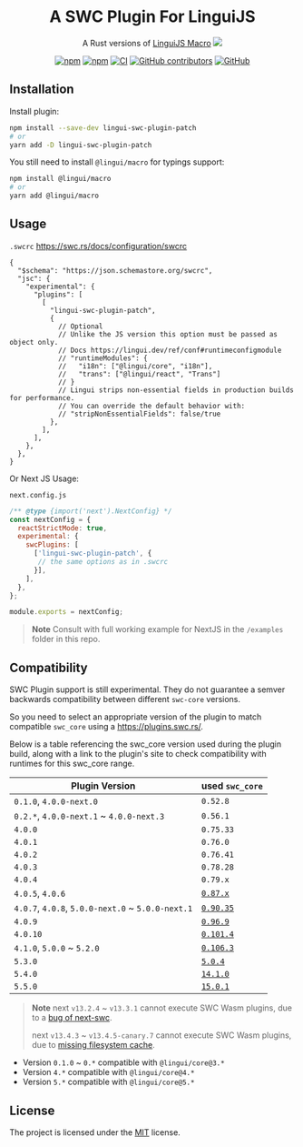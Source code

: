 # <div align="center">A SWC Plugin For LinguiJS</div>

<div align="center">

A Rust versions of [LinguiJS Macro](https://lingui.dev/ref/macro) [<img src="https://img.shields.io/badge/beta-yellow"/>](https://github.com/lingui/swc-plugin)

[![npm](https://img.shields.io/npm/v/lingui-swc-plugin-patch?logo=npm&cacheSeconds=1800)](https://www.npmjs.com/package/lingui-swc-plugin-patch)
[![npm](https://img.shields.io/npm/dt/lingui-swc-plugin-patch?cacheSeconds=500)](https://www.npmjs.com/package/lingui-swc-plugin-patch)
[![CI](https://github.com/lingui/swc-plugin/actions/workflows/ci.yml/badge.svg?branch=main)](https://github.com/lingui/swc-plugin/actions/workflows/ci.yml)
[![GitHub contributors](https://img.shields.io/github/contributors/lingui/swc-plugin?cacheSeconds=1000)](https://github.com/lingui/swc-plugin/graphs/contributors)
[![GitHub](https://img.shields.io/github/license/lingui/swc-plugin)](https://github.com/lingui/swc-plugin/blob/main/LICENSE)

</div>

## Installation

Install plugin:
```bash
npm install --save-dev lingui-swc-plugin-patch
# or
yarn add -D lingui-swc-plugin-patch
```

You still need to install `@lingui/macro` for typings support:
```bash
npm install @lingui/macro
# or
yarn add @lingui/macro
```

## Usage

`.swcrc`
https://swc.rs/docs/configuration/swcrc

```json5
{
  "$schema": "https://json.schemastore.org/swcrc",
  "jsc": {
    "experimental": {
      "plugins": [
        [
          "lingui-swc-plugin-patch",
          {
            // Optional
            // Unlike the JS version this option must be passed as object only.
            // Docs https://lingui.dev/ref/conf#runtimeconfigmodule
            // "runtimeModules": {
            //   "i18n": ["@lingui/core", "i18n"],
            //   "trans": ["@lingui/react", "Trans"]
            // }
            // Lingui strips non-essential fields in production builds for performance.
            // You can override the default behavior with:
            // "stripNonEssentialFields": false/true
          },
        ],
      ],
    },
  },
}
```

Or Next JS Usage:

`next.config.js`
```js
/** @type {import('next').NextConfig} */
const nextConfig = {
  reactStrictMode: true,
  experimental: {
    swcPlugins: [
      ['lingui-swc-plugin-patch', {
       // the same options as in .swcrc
      }],
    ],
  },
};

module.exports = nextConfig;
```

> **Note**
> Consult with full working example for NextJS in the `/examples` folder in this repo.


## Compatibility
SWC Plugin support is still experimental. They do not guarantee a semver backwards compatibility between different `swc-core` versions.

So you need to select an appropriate version of the plugin to match compatible `swc_core` using a https://plugins.swc.rs/.

Below is a table referencing the swc_core version used during the plugin build, along with a link to the plugin's site to check compatibility with runtimes for this swc_core range.

| Plugin Version                                    | used `swc_core`                                       |
|---------------------------------------------------|-------------------------------------------------------|
| `0.1.0`, `4.0.0-next.0`                           | `0.52.8`                                              |
| `0.2.*`, `4.0.0-next.1` ~ `4.0.0-next.3`          | `0.56.1`                                              |
| `4.0.0`                                           | `0.75.33`                                             |
| `4.0.1`                                           | `0.76.0`                                              |
| `4.0.2`                                           | `0.76.41`                                             |
| `4.0.3`                                           | `0.78.28`                                             |
| `4.0.4`                                           | `0.79.x`                                              |
| `4.0.5`, `4.0.6`                                  | [`0.87.x`](https://plugins.swc.rs/versions/range/10)  |
| `4.0.7`, `4.0.8`, `5.0.0-next.0` ~ `5.0.0-next.1` | [`0.90.35`](https://plugins.swc.rs/versions/range/12) |
| `4.0.9`                                           | [`0.96.9`](https://plugins.swc.rs/versions/range/15)  |
| `4.0.10`                                          | [`0.101.4`](https://plugins.swc.rs/versions/range/94) |
| `4.1.0`, `5.0.0` ~ `5.2.0`                        | [`0.106.3`](https://plugins.swc.rs/versions/range/95) |
| `5.3.0`                                           | [`5.0.4`](https://plugins.swc.rs/versions/range/116)  |
| `5.4.0`                                           | [`14.1.0`](https://plugins.swc.rs/versions/range/138) |
| `5.5.0`                                           | [`15.0.1`](https://plugins.swc.rs/versions/range/271) |


> **Note**
> next `v13.2.4` ~ `v13.3.1` cannot execute SWC Wasm plugins, due to a [bug of next-swc](https://github.com/vercel/next.js/issues/46989#issuecomment-1486989081).
>
> next `v13.4.3` ~ `v13.4.5-canary.7` cannot execute SWC Wasm plugins, due to [missing filesystem cache](https://github.com/vercel/next.js/pull/50651).

- Version `0.1.0` ~ `0.*` compatible with `@lingui/core@3.*`
- Version `4.*` compatible with `@lingui/core@4.*`
- Version `5.*` compatible with `@lingui/core@5.*`

## License

The project is licensed under the [MIT](https://github.com/lingui/swc-plugin/blob/main/LICENSE) license.
